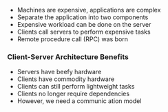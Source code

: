 - Machines are expensive, applications are complex
- Separate the application into two components
- Expensive workload can be done on the server
- Clients call servers to perform expensive tasks
- Remote procedure call (RPC) was born

### Client-Server Architecture Benefits
- Servers have beefy hardware
- Clients have commodity hardware
- Clients can still perform lightweight tasks
- Clients no longer require dependencies
- However, we need a communic ation model

